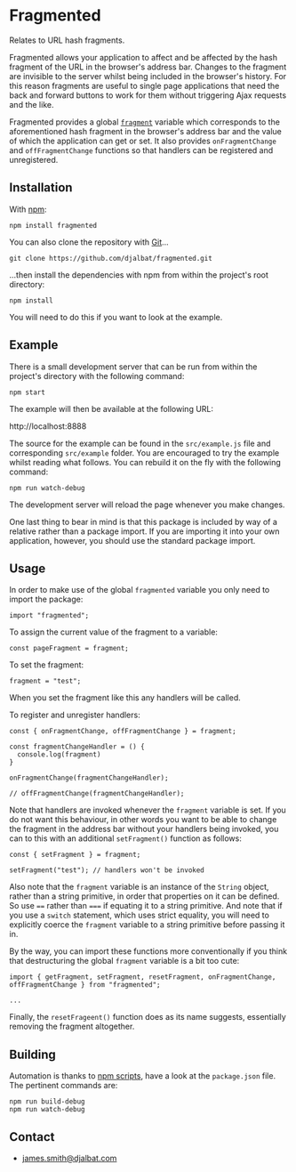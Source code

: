 # Fragmented

Relates to URL hash fragments.

Fragmented allows your application to affect and be affected by the hash fragment of the URL in the browser's address bar. Changes to the fragment are invisible to the server whilst being included in the browser's history. For this reason fragments are useful to single page applications that need the back and forward buttons to work for them without triggering Ajax requests and the like.

Fragmented provides a global [`fragment`](https://github.com/djalbat/Fragmented/blob/master/es6/fragmented.js) variable which corresponds to the aforementioned hash fragment in the browser's address bar and the value of which the application can get or set. It also provides `onFragmentChange` and `offFragmentChange` functions so that handlers can be registered and unregistered.

## Installation

With [npm](https://www.npmjs.com/):

    npm install fragmented

You can also clone the repository with [Git](https://git-scm.com/)...

    git clone https://github.com/djalbat/fragmented.git

...then install the dependencies with npm from within the project's root directory:

    npm install

You will need to do this if you want to look at the example.

## Example

There is a small development server that can be run from within the project's directory with the following command:

    npm start

The example will then be available at the following URL:

http://localhost:8888

The source for the example can be found in the `src/example.js` file and corresponding `src/example` folder. You are encouraged to try the example whilst reading what follows. You can rebuild it on the fly with the following command:

    npm run watch-debug

The development server will reload the page whenever you make changes.

One last thing to bear in mind is that this package is included by way of a relative rather than a package import. If you are importing it into your own application, however, you should use the standard package import.

## Usage

In order to make use of the global `fragmented` variable you only need to import the package:

```
import "fragmented";
```

To assign the current value of the fragment to a variable:

```
const pageFragment = fragment;
```

To set the fragment:

```
fragment = "test";
```

When you set the fragment like this any handlers will be called. 

To register and unregister handlers:

```
const { onFragmentChange, offFragmentChange } = fragment;

const fragmentChangeHandler = () {
  console.log(fragment)
}

onFragmentChange(fragmentChangeHandler);

// offFragmentChange(fragmentChangeHandler);
```

Note that handlers are invoked whenever the `fragment` variable is set. If you do not want this behaviour, in other words you want to be able to change the fragment in the address bar without your handlers being invoked, you can to this with an additional `setFragment()` function as follows:

```
const { setFragment } = fragment;

setFragment("test"); // handlers won't be invoked
```

Also note that the `fragment` variable is an instance of the `String` object, rather than a string primitive, in order that properties on it can be defined. So use `==` rather than `===` if equating it to a string primitive. And note that if you use a `switch` statement, which uses strict equality, you will need to explicitly coerce the `fragment` variable to a string primitive before passing it in.

By the way, you can import these functions more conventionally if you think that destructuring the global `fragment` variable is a bit too cute: 

```
import { getFragment, setFragment, resetFragment, onFragmentChange, offFragmentChange } from "fragmented";

...
```

Finally, the `resetFrageent()` function does as its name suggests, essentially removing the fragment altogether.

## Building

Automation is thanks to [npm scripts](https://docs.npmjs.com/misc/scripts), have a look at the `package.json` file. The pertinent commands are:

    npm run build-debug
    npm run watch-debug

## Contact

- james.smith@djalbat.com
